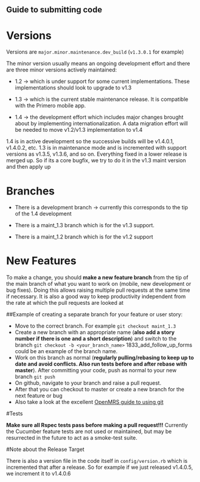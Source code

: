 ##  Guide to submitting code

#  Versions

Versions are `major.minor.maintenance.dev_build` (`v1.3.0.1` for example)

The minor version usually means an ongoing development effort and there are three minor versions actively maintained:

* 1.2 -> which is under support for some current implementations. These implementations should look to upgrade to v1.3

* 1.3 -> which is the current stable maintenance release. It is compatible with the Primero mobile app.

* 1.4 -> the development effort which includes major changes brought about by implementing internationalization. A data migration effort will be needed to move v1.2/v1.3 implementation to v1.4


1.4 is in active development so the successive builds will be v1.4.0.1, v1.4.0.2, etc. 1.3 is in maintenance mode and is incremented with support versions as v1.3.5, v1.3.6, and so on. Everything fixed in a lower release is merged up. So if its a core bugfix, we try to do it in the v1.3 maint version and then apply up

#  Branches

* There is a development branch -> currently this corresponds to the tip of the 1.4 development

* There is a maint_1.3 branch which is for the v1.3 support.

* There is a maint_1.2 branch which is for the v1.2 support

# New Features

To make a change, you should **make a new feature branch** from the tip of the main branch of what you want to work on (mobile, new development or bug fixes). Doing this allows raising multiple pull requests at the same time if necessary. It is also a good way to keep productivity independent from the rate at which the pull requests are looked at

##Example of creating a separate branch for your feature or user story:

* Move to the correct branch. For example `git checkout maint_1.3`
* Create a new branch with an appropriate name (<b>also add a story number if there is one and a short description</b>) and switch to the branch
`git checkout -b <your_branch_name>`
1833_add_follow_up_forms could be an example of the branch name.
* Work on this branch as normal (<b>regularly pulling/rebasing to keep up to date and avoid conflicts. Also run tests before and after rebase with master</b>). After committing your code, push as normal to your new branch
`git push`
* On github, navigate to your branch and raise a pull request.
* After that you can checkout to master or create a new branch for the next feature or bug
* Also take a look at the excellent [OpenMRS guide to using git](https://wiki.openmrs.org/display/docs/Using+Git)

#Tests

**Make sure all Rspec tests pass before making a pull request!!!** Currently the Cucumber feature tests are not used or maintained, but may be resurrected in the future to act as a smoke-test suite.


#Note about the Release Target

There is also a version file in the code itself in `config/version.rb` which is incremented that after a release. So for example if we just released v1.4.0.5, we increment it to v1.4.0.6
